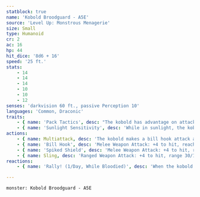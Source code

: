 ```yaml
---
statblock: true
name: 'Kobold Broodguard - A5E'
source: 'Level Up: Monstrous Menagerie'
size: Small
type: Humanoid
cr: 2
ac: 16
hp: 44
hit_dice: '8d6 + 16'
speed: '25 ft.'
stats:
    - 14
    - 14
    - 14
    - 10
    - 10
    - 12
senses: 'darkvision 60 ft., passive Perception 10'
languages: 'Common, Draconic'
traits:
    - { name: 'Pack Tactics', desc: "The kobold has advantage on attack rolls against a creature if at least one of the kobold's allies is within 5 feet of the creature and not incapacitated." }
    - { name: 'Sunlight Sensitivity', desc: 'While in sunlight, the kobold has disadvantage on attack rolls, as well as on Perception checks that rely on sight.' }
actions:
    - { name: Multiattack, desc: 'The kobold makes a bill hook attack and a spiked shield attack.' }
    - { name: 'Bill Hook', desc: 'Melee Weapon Attack: +4 to hit, reach 10 ft., one target. Hit: 5 (1d6 + 2) slashing damage, and if the target is a Medium or smaller creature, it makes a DC 12 Strength saving throw, falling prone on a failure.' }
    - { name: 'Spiked Shield', desc: 'Melee Weapon Attack: +4 to hit, reach 5 ft., one target. Hit: 5 (1d6 + 2) piercing damage.' }
    - { name: Sling, desc: 'Ranged Weapon Attack: +4 to hit, range 30/120 ft., one target. Hit: 4 (1d4 + 2) bludgeoning damage.' }
reactions:
    - { name: 'Rally! (1/Day, While Bloodied)', desc: 'When the kobold takes damage, it shouts a rallying cry. All kobolds within 30 feet that can hear it gain immunity to the frightened condition for 1 minute, and their next attack roll made before this effect ends deals an extra 1d4 damage.' }

---
```

```statblock
monster: Kobold Broodguard - A5E
```

